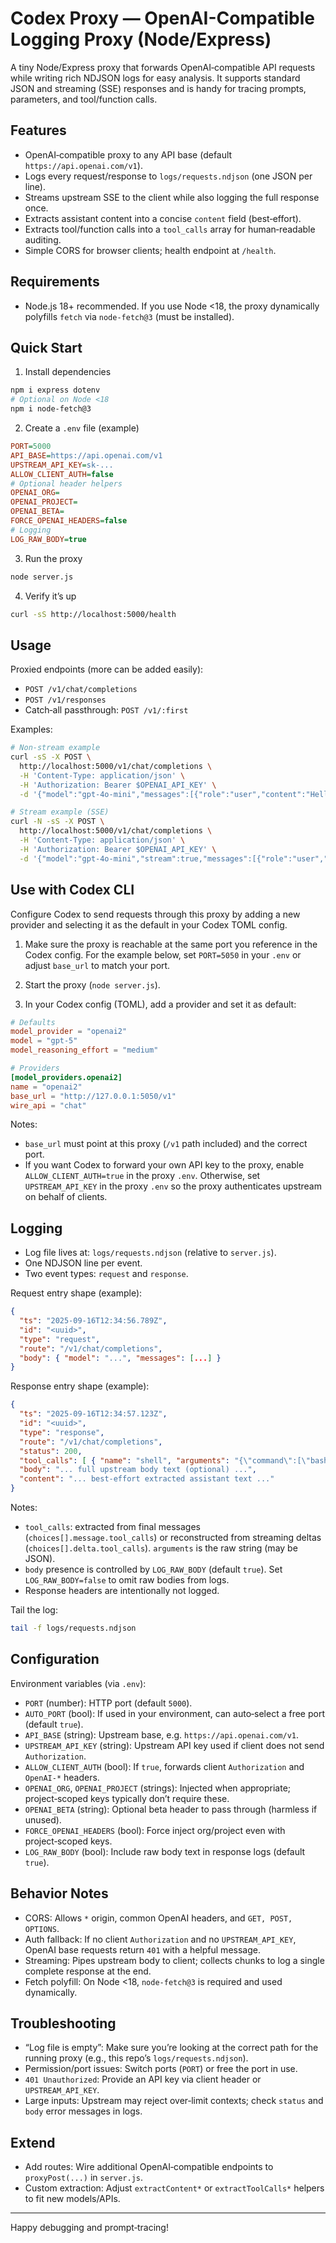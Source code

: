 # Codex Proxy — OpenAI-Compatible Logging Proxy (Node/Express)

A tiny Node/Express proxy that forwards OpenAI‑compatible API requests while writing rich NDJSON logs for easy analysis. It supports standard JSON and streaming (SSE) responses and is handy for tracing prompts, parameters, and tool/function calls.

## Features

- OpenAI‑compatible proxy to any API base (default `https://api.openai.com/v1`).
- Logs every request/response to `logs/requests.ndjson` (one JSON per line).
- Streams upstream SSE to the client while also logging the full response once.
- Extracts assistant content into a concise `content` field (best‑effort).
- Extracts tool/function calls into a `tool_calls` array for human‑readable auditing.
- Simple CORS for browser clients; health endpoint at `/health`.

## Requirements

- Node.js 18+ recommended. If you use Node <18, the proxy dynamically polyfills `fetch` via `node-fetch@3` (must be installed).

## Quick Start

1) Install dependencies

```bash
npm i express dotenv
# Optional on Node <18
npm i node-fetch@3
```

2) Create a `.env` file (example)

```ini
PORT=5000
API_BASE=https://api.openai.com/v1
UPSTREAM_API_KEY=sk-...
ALLOW_CLIENT_AUTH=false
# Optional header helpers
OPENAI_ORG=
OPENAI_PROJECT=
OPENAI_BETA=
FORCE_OPENAI_HEADERS=false
# Logging
LOG_RAW_BODY=true
```

3) Run the proxy

```bash
node server.js
```

4) Verify it’s up

```bash
curl -sS http://localhost:5000/health
```

## Usage

Proxied endpoints (more can be added easily):
- `POST /v1/chat/completions`
- `POST /v1/responses`
- Catch‑all passthrough: `POST /v1/:first`

Examples:

```bash
# Non‑stream example
curl -sS -X POST \
  http://localhost:5000/v1/chat/completions \
  -H 'Content-Type: application/json' \
  -H 'Authorization: Bearer $OPENAI_API_KEY' \
  -d '{"model":"gpt-4o-mini","messages":[{"role":"user","content":"Hello"}]}'

# Stream example (SSE)
curl -N -sS -X POST \
  http://localhost:5000/v1/chat/completions \
  -H 'Content-Type: application/json' \
  -H 'Authorization: Bearer $OPENAI_API_KEY' \
  -d '{"model":"gpt-4o-mini","stream":true,"messages":[{"role":"user","content":"Hello"}]}'
```

## Use with Codex CLI

Configure Codex to send requests through this proxy by adding a new provider and selecting it as the default in your Codex TOML config.

1) Make sure the proxy is reachable at the same port you reference in the Codex config. For the example below, set `PORT=5050` in your `.env` or adjust `base_url` to match your port.

2) Start the proxy (`node server.js`).

3) In your Codex config (TOML), add a provider and set it as default:

```toml
# Defaults
model_provider = "openai2"
model = "gpt-5"
model_reasoning_effort = "medium"

# Providers
[model_providers.openai2]
name = "openai2"
base_url = "http://127.0.0.1:5050/v1"
wire_api = "chat"
```

Notes:
- `base_url` must point at this proxy (`/v1` path included) and the correct port.
- If you want Codex to forward your own API key to the proxy, enable `ALLOW_CLIENT_AUTH=true` in the proxy `.env`. Otherwise, set `UPSTREAM_API_KEY` in the proxy `.env` so the proxy authenticates upstream on behalf of clients.

## Logging

- Log file lives at: `logs/requests.ndjson` (relative to `server.js`).
- One NDJSON line per event.
- Two event types: `request` and `response`.

Request entry shape (example):

```json
{
  "ts": "2025-09-16T12:34:56.789Z",
  "id": "<uuid>",
  "type": "request",
  "route": "/v1/chat/completions",
  "body": { "model": "...", "messages": [...] }
}
```

Response entry shape (example):

```json
{
  "ts": "2025-09-16T12:34:57.123Z",
  "id": "<uuid>",
  "type": "response",
  "route": "/v1/chat/completions",
  "status": 200,
  "tool_calls": [ { "name": "shell", "arguments": "{\"command\":[\"bash\",...]}" } ],
  "body": "... full upstream body text (optional) ...",
  "content": "... best‑effort extracted assistant text ..."
}
```

Notes:
- `tool_calls`: extracted from final messages (`choices[].message.tool_calls`) or reconstructed from streaming deltas (`choices[].delta.tool_calls`). `arguments` is the raw string (may be JSON).
- `body` presence is controlled by `LOG_RAW_BODY` (default `true`). Set `LOG_RAW_BODY=false` to omit raw bodies from logs.
- Response headers are intentionally not logged.

Tail the log:

```bash
tail -f logs/requests.ndjson
```

## Configuration

Environment variables (via `.env`):

- `PORT` (number): HTTP port (default `5000`).
- `AUTO_PORT` (bool): If used in your environment, can auto‑select a free port (default `true`).
- `API_BASE` (string): Upstream base, e.g. `https://api.openai.com/v1`.
- `UPSTREAM_API_KEY` (string): Upstream API key used if client does not send `Authorization`.
- `ALLOW_CLIENT_AUTH` (bool): If `true`, forwards client `Authorization` and `OpenAI-*` headers.
- `OPENAI_ORG`, `OPENAI_PROJECT` (strings): Injected when appropriate; project‑scoped keys typically don’t require these.
- `OPENAI_BETA` (string): Optional beta header to pass through (harmless if unused).
- `FORCE_OPENAI_HEADERS` (bool): Force inject org/project even with project‑scoped keys.
- `LOG_RAW_BODY` (bool): Include raw body text in response logs (default `true`).

## Behavior Notes

- CORS: Allows `*` origin, common OpenAI headers, and `GET, POST, OPTIONS`.
- Auth fallback: If no client `Authorization` and no `UPSTREAM_API_KEY`, OpenAI base requests return `401` with a helpful message.
- Streaming: Pipes upstream body to client; collects chunks to log a single complete response at the end.
- Fetch polyfill: On Node <18, `node-fetch@3` is required and used dynamically.

## Troubleshooting

- “Log file is empty”: Make sure you’re looking at the correct path for the running proxy (e.g., this repo’s `logs/requests.ndjson`).
- Permission/port issues: Switch ports (`PORT`) or free the port in use.
- `401 Unauthorized`: Provide an API key via client header or `UPSTREAM_API_KEY`.
- Large inputs: Upstream may reject over‑limit contexts; check `status` and `body` error messages in logs.

## Extend

- Add routes: Wire additional OpenAI‑compatible endpoints to `proxyPost(...)` in `server.js`.
- Custom extraction: Adjust `extractContent*` or `extractToolCalls*` helpers to fit new models/APIs.

---

Happy debugging and prompt‑tracing!
